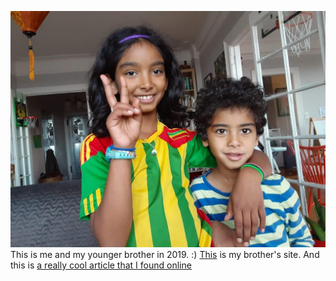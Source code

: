 ![sg](sg.jpg)
This is me and my younger brother in 2019. :)
[This](http://godana.semret.org) is my brother's site.
And this is [a really cool article that I found online](https://www.youtube.com/watch?v=dQw4w9WgXcQ)

